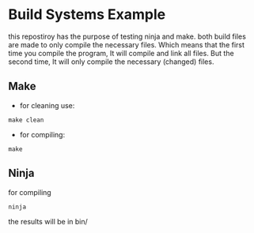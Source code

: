 # Build Systems Example

this repostiroy has the purpose of testing ninja and make. both build files are made to only compile the necessary files. Which means that the first time you compile the program, It will compile and link all files. But the second time, It will only compile the necessary (changed) files.

## Make
- for cleaning use:
```shell
make clean
```
- for compiling:
```
make
```

## Ninja
for compiling
```
ninja
```

the results will be in bin/